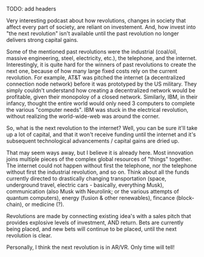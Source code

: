 TODO: add headers

Very interesting podcast about how revolutions, changes in society that affect every part of society, are reliant on investement. And, how invest into "the next revolution" isn't available until the past revolution no longer delivers strong capital gains. 

Some of the mentioned past revolutions were the industrial (coal/oil, massive engineering, steel, electricity, etc.), the telephone, and the internet. Interestingly, it is quite hard for the winners of past revolutions to create the next one, because of how many large fixed costs rely on the current revolution. For example, AT&T was pitched the internet (a decentralized connection node network) before it was prototyped by the US military. They simply couldn't understand how creating a decentralized network would be profitable, given their monopoloy of a closed network. Similarly, IBM, in their infancy, thought the entire world would only need 3 computers to complete the various "computer needs". IBM was stuck in the electrical revolution, without realizing the world-wide-web was around the corner. 

So, what is the next revolution to the internet? Well, you can be sure it'll take up a lot of capital, and that it won't receive funding until the internet and it's subsequent technological advancements / capital gains are dried up. 

That may seem ways away, but I believe it is already here. Most innovation joins multiple pieces of the complex global resources of "things" together. The internet could not happen without first the telephone, nor the telephone without first the industrial revolution, and so on. Think about all the funds currently directed to drastically changing transportation (space, underground travel, electric cars - basically, everything Musk), communication (also Musk with Neurolink; or the various attempts of quantum computers), energy (fusion & other renewables), fincance (block-chain), or medicine (?).

Revolutions are made by connecting existing idea's with a sales pitch that provides explosive levels of investment, AND return. Bets are currently being placed, and new bets will continue to be placed, until the next revolution is clear.

Personally, I think the next revolution is in AR/VR. Only time will tell!

